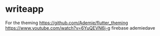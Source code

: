 # writeapp

For the theming 
https://github.com/Ademie/flutter_theming
https://www.youtube.com/watch?v=6YuQEVN6j-g
firebase ademiedave
